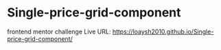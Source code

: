 # Single-price-grid-component
frontend mentor challenge
Live URL: https://loaysh2010.github.io/Single-price-grid-component/
